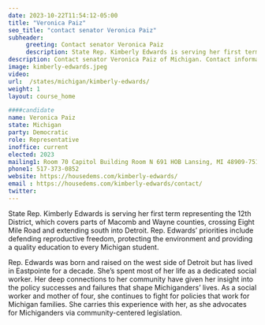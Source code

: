```yaml
---
date: 2023-10-22T11:54:12-05:00
title: "Veronica Paiz"
seo_title: "contact senator Veronica Paiz"
subheader:
     greeting: Contact senator Veronica Paiz
     description: State Rep. Kimberly Edwards is serving her first term representing the 12th District. Rep. Edwards’ priorities include defending reproductive freedom, protecting the environment and providing a quality education to every Michigan student.
description: Contact senator Veronica Paiz of Michigan. Contact information for Veronica Paiz includes email address, phone number, and mailing address.
image: kimberly-edwards.jpeg
video:
url:  /states/michigan/kimberly-edwards/
weight: 1
layout: course_home

####candidate
name: Veronica Paiz
state: Michigan
party: Democratic
role: Representative
inoffice: current
elected: 2023
mailing1: Room 70 Capitol Building Room N 691 HOB Lansing, MI 48909-7514
phone1: 517-373-0852
website: https://housedems.com/kimberly-edwards/
email : https://housedems.com/kimberly-edwards/contact/
twitter:
---
```


State Rep. Kimberly Edwards is serving her first term representing the 12th District, which covers parts of Macomb and Wayne counties, crossing Eight Mile Road and extending south into Detroit. Rep. Edwards’ priorities include defending reproductive freedom, protecting the environment and providing a quality education to every Michigan student.

Rep. Edwards was born and raised on the west side of Detroit but has lived in Eastpointe for a decade. She’s spent most of her life as a dedicated social worker. Her deep connections to her community have given her insight into the policy successes and failures that shape Michiganders’ lives. As a social worker and mother of four, she continues to fight for policies that work for Michigan families. She carries this experience with her, as she advocates for Michiganders via community-centered legislation.
